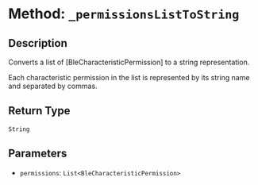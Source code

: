 # Method: `_permissionsListToString`

## Description

Converts a list of [BleCharacteristicPermission] to a string representation.

 Each characteristic permission in the list is represented by its string name and separated by commas.

## Return Type
`String`

## Parameters

- `permissions`: `List<BleCharacteristicPermission>`
